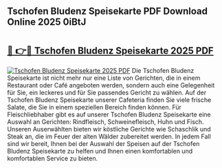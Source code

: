 ## Tschofen Bludenz Speisekarte PDF Download Online 2025 0iBtJ

# <h2><a href="http://gc9l415.nevu.top/?p=Tschofen+Bludenz+Speisekarte">🔗 👉🔴 Tschofen Bludenz Speisekarte 2025 PDF</a></h2>

[![Tschofen Bludenz Speisekarte 2025 PDF](https://i.imgur.com/dBaPXMq.png)](http://gc9l415.nevu.top/?p=Tschofen+Bludenz+Speisekarte)
Die Tschofen Bludenz Speisekarte ist nicht mehr nur eine Liste von Gerichten, die in einem Restaurant oder Café angeboten werden, sondern auch eine Gelegenheit für Sie, ein leckeres und für Sie passendes Gericht zu wählen. Auf der Tschofen Bludenz Speisekarte unserer Cafeteria finden Sie viele frische Salate, die Sie in einem speziellen Bereich finden können. Für Fleischliebhaber gibt es auf unserer Tschofen Bludenz Speisekarte eine Auswahl an Gerichten: Rindfleisch, Schweinefleisch, Huhn und Fisch. Unseren Auserwählten bieten wir köstliche Gerichte wie Schaschlik und Steak an, die im Feuer der alten Wälder zubereitet werden. In jedem Fall sind wir bereit, Ihnen bei der Auswahl der Speisen auf der Tschofen Bludenz Speisekarte zu helfen und Ihnen einen komfortablen und komfortablen Service zu bieten.
